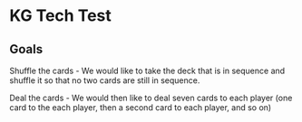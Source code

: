 # KG Tech Test

## Goals

Shuffle the cards - We would like to take the deck that is in sequence and shuffle it so that no two cards are still in sequence.

Deal the cards - We would then like to deal seven cards to each player (one card to the each player, then a second card to each player, and so on)
